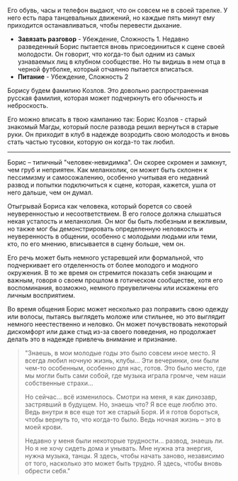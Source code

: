 Его обувь, часы и телефон выдают, что он совсем не в своей тарелке. У него есть пара танцевальных движений, но каждые пять минут ему приходится останавливаться, чтобы перевести дыхание.

-   **Завязать разговор** - Убеждение, Сложность 1. Недавно разведенный Борис пытается вновь присоединиться к сцене своей молодости. Он говорит, что когда-то был одним из самых узнаваемых лиц в клубном сообществе. Но ты видишь в нем отца в черной футболке, который отчаянно пытается вписаться.
-   **Питание** - Убеждение, Сложность 2

Борису будем фамилию Козлов. Это довольно распространенная русская фамилия, которая может подчеркнуть его обычность и неброскость.

Его можно вписать в твою кампанию так: Борис Козлов - старый знакомый Магды, который после развода решил вернуться в старые руки. Он приходит в клуб в надежде возродить свою молодость и вновь стать частью тусовки, которую он когда-то так любил.

---

Борис – типичный "человек-невидимка". Он скорее скромен и замкнут, чем груб и неприятен. Как меланхолик, он может быть склонен к пессимизму и самосожалению, особенно учитывая его недавний развод и попытки подключиться к сцене, которая, кажется, ушла от него дальше, чем он думал.

Отыгрывай Бориса как человека, который борется со своей неуверенностью и несоответствием. В его голосе должна слышаться некая усталость и меланхолия. Он мог бы быть любезным и вежливым, но также мог бы демонстрировать определенную неловкость и неуверенность в общении, особенно с молодыми людьми или теми, кто, по его мнению, вписывается в сцену больше, чем он.

Его речь может быть немного устаревшей или формальной, что подчеркивает его отделенность от более молодого и модного окружения. В то же время он стремится показать себя знающим и важным, говоря о своем прошлом в готическом сообществе, хотя его воспоминания, возможно, немного преувеличены или искажены его личным восприятием.

Во время общения Борис может несколько раз поправить свою одежду или волосы, пытаясь выглядеть моложе или стильнее, но это выглядит немного неестественно и неловко. Он может почувствовать некоторый дискомфорт или даже стыд из-за своего поведения, но продолжает делать это в надежде привлечь внимание и признание.

  
> "Знаешь, в мои молодые годы это было совсем иное место. Я всегда любил ночную жизнь, клубы... Эти вечеринки, они были чем-то особенным, особенно для нас, готов. Это было место, где мы могли быть сами собой, где музыка играла громче, чем наши собственные страхи...
> 
> Но сейчас... всё изменилось. Смотри на меня, я как динозавр, застрявший в будущем. Но, знаешь что? Я все еще люблю это. Ведь внутри я все еще тот же старый Боря. И я готов бороться, чтобы вернуть то, что когда-то было. Ведь ночная жизнь – это в моей крови.
> 
> Недавно у меня были некоторые трудности... развод, знаешь ли. Но я не хочу сидеть дома и унывать. Мне нужна эта энергия, нужна музыка, танцы. Я здесь, чтобы начать заново, независимо от того, насколько это может быть трудно. Я здесь, чтобы вновь обрести себя."

